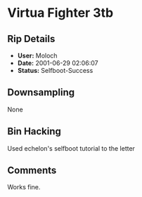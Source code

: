 # Virtua Fighter 3tb

## Rip Details

- **User:** Moloch
- **Date:** 2001-06-29 02:06:07
- **Status:** Selfboot-Success

## Downsampling

None

## Bin Hacking

Used echelon's selfboot tutorial to the letter

## Comments

Works fine.

